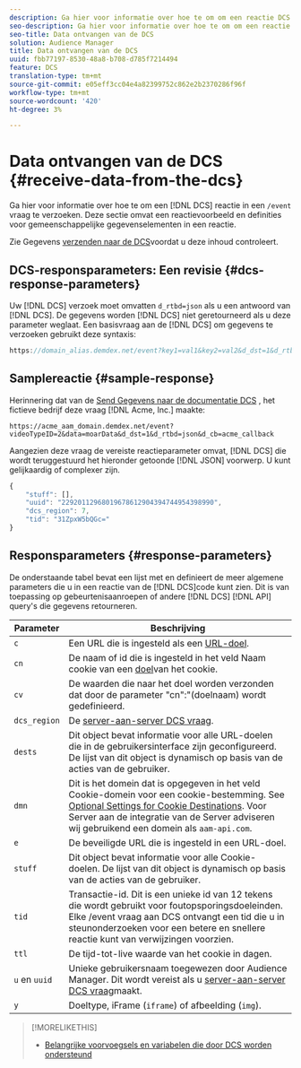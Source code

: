 ```yaml
---
description: Ga hier voor informatie over hoe te om om een reactie DCS in een /event vraag te verzoeken. Deze sectie omvat een reactievoorbeeld en definities voor gemeenschappelijke gegevenselementen in een reactie.
seo-description: Ga hier voor informatie over hoe te om om een reactie DCS in een /event vraag te verzoeken. Deze sectie omvat een reactievoorbeeld en definities voor gemeenschappelijke gegevenselementen in een reactie.
seo-title: Data ontvangen van de DCS
solution: Audience Manager
title: Data ontvangen van de DCS
uuid: fbb77197-8530-48a8-b708-d785f7214494
feature: DCS
translation-type: tm+mt
source-git-commit: e05eff3cc04e4a82399752c862e2b2370286f96f
workflow-type: tm+mt
source-wordcount: '420'
ht-degree: 3%

---
```



# Data ontvangen van de DCS {#receive-data-from-the-dcs}

Ga hier voor informatie over hoe te om een [!DNL DCS] reactie in een `/event` vraag te verzoeken. Deze sectie omvat een reactievoorbeeld en definities voor gemeenschappelijke gegevenselementen in een reactie.

Zie Gegevens [verzenden naar de DCS](../../../api/dcs-intro/dcs-event-calls/dcs-url-send.md)voordat u deze inhoud controleert.

## DCS-responsparameters: Een revisie {#dcs-response-parameters}

Uw [!DNL DCS] verzoek moet omvatten `d_rtbd=json` als u een antwoord van [!DNL DCS]. De gegevens worden [!DNL DCS] niet geretourneerd als u deze parameter weglaat. Een basisvraag aan de [!DNL DCS] om gegevens te verzoeken gebruikt deze syntaxis:

```js
https://domain_alias.demdex.net/event?key1=val1&key2=val2&d_dst=1&d_rtbd=json&d_cb=callback
```

## Samplereactie {#sample-response}

Herinnering dat van de [Send Gegevens naar de documentatie DCS](../../../api/dcs-intro/dcs-event-calls/dcs-url-send.md) , het fictieve bedrijf deze vraag [!DNL Acme, Inc.] maakte:

`https://acme_aam_domain.demdex.net/event?videoTypeID=2&data=moarData&d_dst=1&d_rtbd=json&d_cb=acme_callback`

Aangezien deze vraag de vereiste reactieparameter omvat, [!DNL DCS] die wordt teruggestuurd het hieronder getoonde [!DNL JSON] voorwerp. U kunt gelijkaardig of complexer zijn.

```js
{
    "stuff": [],
    "uuid": "22920112968019678612904394744954398990",
    "dcs_region": 7,
    "tid": "31ZpxW5bQGc="
}
```

## Responsparameters {#response-parameters}

De onderstaande tabel bevat een lijst met en definieert de meer algemene parameters die u in een reactie van de [!DNL DCS]code kunt zien. Dit is van toepassing op gebeurtenisaanroepen of andere [!DNL DCS] [!DNL API] query&#39;s die gegevens retourneren.

| Parameter | Beschrijving |
|--- |--- |
| `c` | Een URL die is ingesteld als een [URL-doel](../../../features/destinations/create-url-destination.md). |
| `cn` | De naam of id die is ingesteld in het veld Naam cookie van een [doel](../../../features/destinations/create-cookie-destination.md)van het cookie. |
| `cv` | De waarden die naar het doel worden verzonden dat door de parameter &quot;cn&quot;:&quot;(doelnaam) wordt gedefinieerd. |
| `dcs_region` | De [server-aan-server DCS vraag](../../../api/dcs-intro/dcs-api-reference/dcs-regions.md). |
| `dests` | Dit object bevat informatie voor alle URL-doelen die in de gebruikersinterface zijn geconfigureerd. De lijst van dit object is dynamisch op basis van de acties van de gebruiker. |
| `dmn` | Dit is het domein dat is opgegeven in het veld Cookie-domein voor een cookie-bestemming. See [Optional Settings for Cookie Destinations](../../../features/destinations/cookie-destination-options.md).  Voor Server aan de integratie van de Server adviseren wij gebruikend een domein als `aam-api.com`. |
| `e` | De beveiligde URL die is ingesteld in een URL-doel. |
| `stuff` | Dit object bevat informatie voor alle Cookie-doelen. De lijst van dit object is dynamisch op basis van de acties van de gebruiker. |
| `tid` | Transactie-id. Dit is een unieke id van 12 tekens die wordt gebruikt voor foutopsporingsdoeleinden. Elke /event vraag aan DCS ontvangt een tid die u in steunonderzoeken voor een betere en snellere reactie kunt van verwijzingen voorzien. |
| `ttl` | De tijd-tot-live waarde van het cookie in dagen. |
| `u` en `uuid` | Unieke gebruikersnaam toegewezen door Audience Manager. Dit wordt vereist als u [server-aan-server DCS vraag](../../../api/dcs-intro/dcs-s2s/dcs-s2s-calls.md)maakt. |
| `y` | Doeltype, iFrame (`iframe`) of afbeelding (`img`). |

>[!MORELIKETHIS]
>
>* [Belangrijke voorvoegsels en variabelen die door DCS worden ondersteund](../../../api/dcs-intro/dcs-api-reference/dcs-keys.md)


